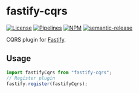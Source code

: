 # fastify-cqrs

[![License][license_badge]][license] [![Pipelines][pipelines_badge]][pipelines] [![NPM][npm_badge]][npm] [![semantic-release][semantic_release_badge]][semantic_release]

CQRS plugin for [Fastify].

## Usage

```ts
import fastifyCqrs from "fastify-cqrs";
// Register plugin
fastify.register(fastifyCqrs);
```

[fastify]: https://github.com/fastify/fastify
[license]: ./LICENSE
[license_badge]: https://img.shields.io/badge/license-Apache--2.0-green.svg
[pipelines]: https://github.com/joshuaavalon/fastify-cqrs/actions/workflows/main.yml
[pipelines_badge]: https://github.com/joshuaavalon/fastify-cqrs/actions/workflows/main.yml/badge.svg
[npm]: https://www.npmjs.com/package/fastify-cqrs
[npm_badge]: https://img.shields.io/npm/v/fastify-cqrs/latest.svg
[semantic_release]: https://github.com/semantic-release/semantic-release
[semantic_release_badge]: https://img.shields.io/badge/%20%20%F0%9F%93%A6%F0%9F%9A%80-semantic--release-e10079.svg
